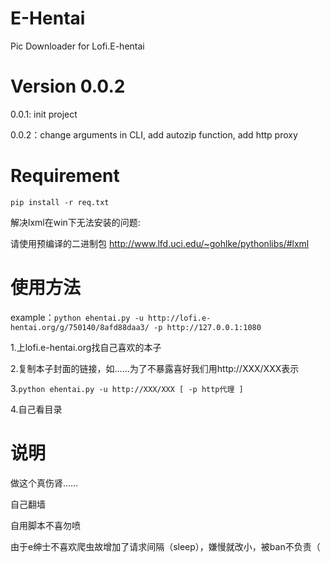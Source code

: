 # E-Hentai

Pic Downloader  for Lofi.E-hentai

# Version 0.0.2

0.0.1: init project

0.0.2：change arguments in CLI, add autozip function, add http proxy

# Requirement

`pip install -r req.txt`

 解决lxml在win下无法安装的问题:  
 
 请使用预编译的二进制包 http://www.lfd.uci.edu/~gohlke/pythonlibs/#lxml

# 使用方法

example：`python ehentai.py -u http://lofi.e-hentai.org/g/750140/8afd88daa3/ -p http://127.0.0.1:1080`

1.上lofi.e-hentai.org找自己喜欢的本子

2.复制本子封面的链接，如……为了不暴露喜好我们用http://XXX/XXX表示

3.`python ehentai.py -u http://XXX/XXX [ -p http代理 ] `

4.自己看目录

# 说明

做这个真伤肾……

自己翻墙

自用脚本不喜勿喷

由于e绅士不喜欢爬虫故增加了请求间隔（sleep），嫌慢就改小，被ban不负责（
